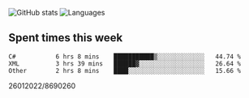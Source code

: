 ![GitHub stats](https://github-readme-stats.vercel.app/api?username=emipa606&theme=github_dark&show_icons=true) 
![Languages](https://github-readme-stats.vercel.app/api/top-langs/?username=emipa606&theme=github_dark&layout=compact)

## Spent times this week
<!--START_SECTION:waka-->

```text
C#           6 hrs 8 mins    ███████████▒░░░░░░░░░░░░░   44.74 %
XML          3 hrs 39 mins   ██████▓░░░░░░░░░░░░░░░░░░   26.64 %
Other        2 hrs 8 mins    ████░░░░░░░░░░░░░░░░░░░░░   15.66 %
```

<!--END_SECTION:waka-->


26012022/8690260
